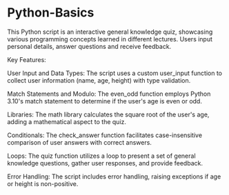# Python-Basics

This Python script is an interactive general knowledge quiz, showcasing various programming concepts learned in different lectures. Users input personal details, answer questions and receive feedback.

Key Features:

User Input and Data Types:
The script uses a custom user_input function to collect user information (name, age, height) with type validation.

Match Statements and Modulo:
The even_odd function employs Python 3.10's match statement to determine if the user's age is even or odd.

Libraries:
The math library calculates the square root of the user's age, adding a mathematical aspect to the quiz.

Conditionals:
The check_answer function facilitates case-insensitive comparison of user answers with correct answers.

Loops:
The quiz function utilizes a loop to present a set of general knowledge questions, gather user responses, and provide feedback.

Error Handling:
The script includes error handling, raising exceptions if age or height is non-positive.
